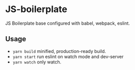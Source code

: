# JS-boilerplate
JS Boilerplate base configured with babel, webpack, eslint.

## Usage
* `yarn build` minified, production-ready build.
* `yarn start` run eslint on watch mode and dev-server
* `yarn watch` only watch.
